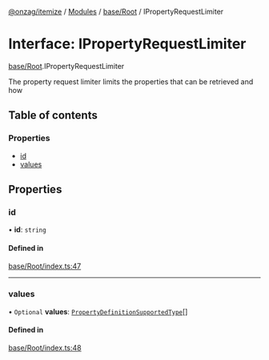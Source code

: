 [@onzag/itemize](../README.md) / [Modules](../modules.md) / [base/Root](../modules/base_Root.md) / IPropertyRequestLimiter

# Interface: IPropertyRequestLimiter

[base/Root](../modules/base_Root.md).IPropertyRequestLimiter

The property request limiter limits the properties that can be retrieved
and how

## Table of contents

### Properties

- [id](base_Root.IPropertyRequestLimiter.md#id)
- [values](base_Root.IPropertyRequestLimiter.md#values)

## Properties

### id

• **id**: `string`

#### Defined in

[base/Root/index.ts:47](https://github.com/onzag/itemize/blob/73e0c39e/base/Root/index.ts#L47)

___

### values

• `Optional` **values**: [`PropertyDefinitionSupportedType`](../modules/base_Root_Module_ItemDefinition_PropertyDefinition_types.md#propertydefinitionsupportedtype)[]

#### Defined in

[base/Root/index.ts:48](https://github.com/onzag/itemize/blob/73e0c39e/base/Root/index.ts#L48)
